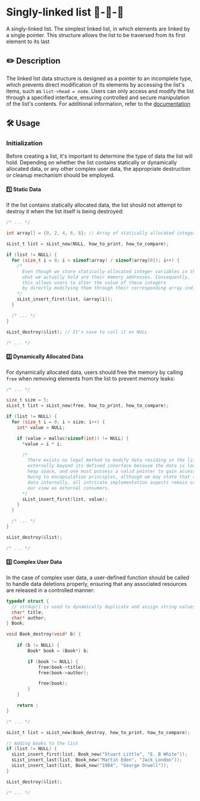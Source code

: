 # Singly-linked list 🚋-🚋-🚋

A singly-linked list. The simplest linked list, in which elements are linked by a single pointer. This structure allows the list to be traversed from its first element to its last

## ✏️ Description

The linked list data structure is designed as a pointer to an incomplete type, which prevents direct modification of its elements by accessing the list's items, such as `list->head = node`. Users can only access and modify the list through a specified interface, ensuring controlled and secure manipulation of the list's contents. For additional information, refer to the [documentation](https://paul-green-stone.github.io/linked-list-C/)

## 🛠️ Usage

### Initialization

Before creating a list, it's important to determine the type of data the list will hold. Depending on whether the list contains statically or dynamically allocated data, or any other complex user data, the appropriate destruction or cleanup mechanism should be employed.

#### 1️⃣ Static Data

If the list contains statically allocated data, the list should not attempt to destroy it when the list itself is being destroyed:

```C
/* ... */
 
int array[] = {0, 2, 4, 6, 8}; // Array of statically allocated integers

sList_t list = sList_new(NULL, how_to_print, how_to_compare);

if (list != NULL) {
  for (size_t i = 0; i < sizeof(array) / sizeof(array[0]); i++) {
    /*
      Even though we store statically-allocated integer variables in the list,
      what we actually hold are their memory addresses. Consequently,
      this allows users to alter the value of these integers
      by directly modifying them through their corresponding array indices
    */
    sList_insert_first(list, &array[i]);
  }

  /* ... */
}

sList_destroy(&list); // It's save to call it on NULL

/* ... */
```

#### 2️⃣ Dynamically Allocated Data

For dynamically allocated data, users should free the memory by calling `free` when removing elements from the list to prevent memory leaks:

```C
/* ... */

size_t size = 5;
sList_t list = sList_new(free, how_to_print, how_to_compare);

if (list != NULL) {
  for (size_t i = 0; i < size; i++) {
    int* value = NULL;

    if (value = malloc(sizeof(int)) != NULL) {
      *value = i * i;

      /*
        There exists no legal method to modify data residing in the list's nodes
        externally beyond its defined interface because the data is located in the
        heap space, and one must possess a valid pointer to gain access to it.
        Owing to encapsulation principles, although we may state that the list holds
        data internally, all intricate implementation aspects remain concealed from
        our view as external consumers.
      */
      sList_insert_first(list, value);
    }
  }

  /* ... */
}

sList_destroy(&list);

/* ... */
```

#### 3️⃣ Complex User Data

In the case of complex user data, a user-defined function should be called to handle data deletions properly, ensuring that any associated resources are released in a controlled manner:

```C
typedef struct {
  // strdup() is used to dynamically duplicate and assign string values to struct members
  char* title; 
  char* author;
} Book;

void Book_destroy(void* b) {
  
    if (b != NULL) {
        Book* book = (Book*) b;

        if (book != NULL) {
            free(book->title);
            free(book->author);

            free(book);
        }
    }

    return ;
}

/* ... */

sList_t list = sList_new(Book_destroy, how_to_print, how_to_compare);

// Adding books to the list
if (list != NULL) {
  sList_insert_first(list, Book_new("Stuart Little", "E. B White"));
  sList_insert_last(list, Book_new("Martin Eden", "Jack London"));
  sList_insert_last(list, Book_new("1984", "George Orwell"));
}

sList_destroy(&list);

/* ... */
```
